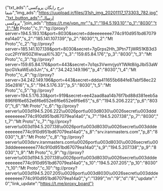 {"txt_ads":"درج رایگان پروکسی شما","img_ads":"https://uupload.ir/files/31sh_img_20201117_173303_782.jpg","txt_button_ads":"ارسال پروکسی","join_ads":"https://t.me/vpn_mr","s_1":"194.5.193.10","p_1":"8030","t_1":"Mt Proto","c_1":"tg://proxy?server=194.5.193.10&port=8030&secret=ddeeeeeeee774c910d951bd67079ea14a0","s_2":"185.141.107.139","p_2":"8030","t_2":"Mt Proto","c_2":"tg://proxy?server=185.141.107.139&port=8030&secret=7gGrps2Hh_3Ptn7TjWR51KB3d3cuc2FtYW50ZWwuaXI%3D","s_3":"159.65.84.176","p_3":"8030","t_3":"Mt Proto","c_3":"tg://proxy?server=159.65.84.176&port=443&secret=7o1qs3VwmrjyoY1WAt8ilgJlbi53aWtpcGVkaWEub3Jn","s_4":"34.242.149.196","p_4":"8030","t_4":"Mt Proto","c_4":"tg://proxy?server=34.242.149.196&port=443&secret=ddda411655b684fe87abf58ec2235e2816","s_5":"194.5.176.33","p_5":"8030","t_5":"Mt Proto","c_5":"tg://proxy?server=194.5.176.33&port=919&secret=ee42aad8aa14b76f7bd88d381eeb5a896f6f6e652e6f6e652e6f6e652e6f6e65","s_6":"194.5.206.222","p_6":"8030","t_6":"Mt Proto","c_6":"tg://proxy?server\u003d194.5.206.222\u0026port\u003d8030\u0026secret\u003dddeeeeeeee774c910d951bd67079ea14a0","s_7":"194.5.207.138","p_7":"8030","t_7":"Mt Proto","c_7":"tg://proxy?server\u003d194.5.207.138\u0026port\u003d8030\u0026secret\u003dddeeeeeeee774c910d951bd67079ea14a0","s_8":"srv.iranmasters.com","p_8":"8030","t_8":"Mt Proto","c_8":"tg://proxy?server\u003dsrv.iranmasters.com\u0026port\u003d8030\u0026secret\u003dddeeeeeeee774c910d951bd67079ea14a0","s_9":"194.5.207.138","p_9":"8030","t_9":"Mt Proto","c_9":"tg://proxy?server\u003d194.5.207.138\u0026port\u003d8030\u0026secret\u003dddeeeeeeee774c910d951bd67079ea14a0","s_10":"194.5.207.205","p_10":"8030","t_10":"Mt Proto","c_10":"tg://proxy?server\u003d194.5.207.205\u0026port\u003d8030\u0026secret\u003dddeeeeeeee774c910d951bd67079ea14a0","y":"1399","m":"9","d":"8","update":"0","link_update":"https://t.me/proxy_board"}
